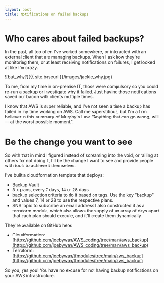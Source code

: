 ```yaml
---
layout: post
title: Notifications on failed backups
---
```


# Who cares about failed backups?

In the past, all too often I've worked somewhere, or interacted with an external client that are managing backups.  When I ask how they're monitoring them, or at least receiving notifications on failures, I get looked at like I'm crazy.

![but_why?]({{ site.baseurl }}/images/jackie_why.jpg)

To me, from my time in on-premise IT, those were compulsory so you could re-run a backup or investigate why it failed. Just having those notifications saved our bacon with clients multiple times.

I know that AWS is super reliable, and I've not seen a time a backup has failed in my time working on AWS.  Call me superstitious, but I'm a firm believer in this summary of Murphy's Law. "Anything that can go wrong, will -- at the worst possible moment.".

# Be the change you want to see
So with that in mind I figured instead of screaming into the void, or railing at others for not doing it, I'll be the change I want to see and provide people with tools to achieve it themselves.

I've built a cloudformation template that deploys:
 - Backup Vault
 - 3 x plans, every 7 days, 14 or 28 days
 - backup selection criteria to do it based on tags. Use the key "backup" and values 7, 14 or 28 to use the respective plans.
 - SNS topic to subscribe an email address
I also constructed it as a terraform module, which also allows the supply of an array of days apart that each plan should execute, and it'll create them dynamically.

They're available on GitHub here:
- Cloudformation: [https://github.com/joebywan/AWS_coding/tree/main/aws_backup](https://github.com/joebywan/AWS_coding/tree/main/aws_backup)
- Terraform: [https://github.com/joebywan/tfmodules/tree/main/aws_backup](https://github.com/joebywan/tfmodules/tree/main/aws_backup)

So you, yes you!  You have no excuse for not having backup notifications on your AWS infrastructure.
